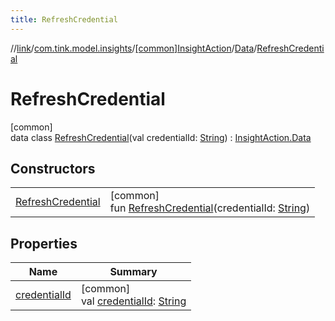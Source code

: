```yaml
---
title: RefreshCredential
---
```

//[link](../../../../../index.html)/[com.tink.model.insights](../../../index.html)/[[common]InsightAction](../../index.html)/[Data](../index.html)/[RefreshCredential](index.html)



# RefreshCredential



[common]\
data class [RefreshCredential](index.html)(val credentialId: [String](https://kotlinlang.org/api/latest/jvm/stdlib/kotlin/-string/index.html)) : [InsightAction.Data](../index.html)



## Constructors


| | |
|---|---|
| [RefreshCredential](-refresh-credential.html) | [common]<br>fun [RefreshCredential](-refresh-credential.html)(credentialId: [String](https://kotlinlang.org/api/latest/jvm/stdlib/kotlin/-string/index.html)) |


## Properties


| Name | Summary |
|---|---|
| [credentialId](credential-id.html) | [common]<br>val [credentialId](credential-id.html): [String](https://kotlinlang.org/api/latest/jvm/stdlib/kotlin/-string/index.html) |

